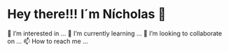 # **Hey there!!! I´m Nícholas** :wave:
👀 I’m interested in ...
🌱 I’m currently learning ...
💞️ I’m looking to collaborate on ...
📫 How to reach me ...

<!---
nicholascfp/nicholascfp is a ✨ special ✨ repository because its `README.md` (this file) appears on your GitHub profile.
You can click the Preview link to take a look at your changes.
--->
